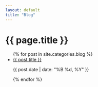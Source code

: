 ```yaml
---
layout: default
title: "Blog"
---
```


<h1>{{ page.title }}</h1>

<ul>
  {% for post in site.categories.blog %}
    <li>
      <a href="{{ post.url | relative_url }}">{{ post.title }}</a>
      <p>{{ post.date | date: "%B %d, %Y" }}</p>
    </li>
  {% endfor %}
</ul>
